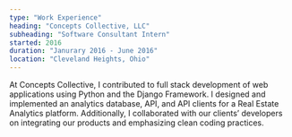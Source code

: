 ```yaml
---
type: "Work Experience"
heading: "Concepts Collective, LLC"
subheading: "Software Consultant Intern"
started: 2016
duration: "Janurary 2016 - June 2016"
location: "Cleveland Heights, Ohio"
---
```


At Concepts Collective, I contributed to full stack development of web applications using Python and the Django Framework. I designed and implemented an analytics database, API, and API clients for a Real Estate Analytics platform. Additionally, I collaborated with our clients’ developers on integrating our products and emphasizing clean coding practices.
